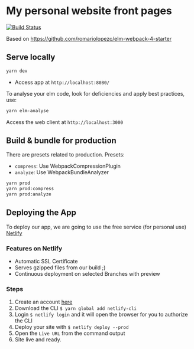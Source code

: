 # My personal website front pages

[![Build Status](https://travis-ci.org/yurykovshov/my-web-front.svg?branch=master)](https://travis-ci.org/yurykovshov/my-web-front)

Based on https://github.com/romariolopezc/elm-webpack-4-starter

## Serve locally

```sh
yarn dev
```

* Access app at `http://localhost:8080/`

To analyse your elm code, look for deficiencies and apply best practices, use:

```sh
yarn elm-analyse
```

Access the web client at `http://localhost:3000`

## Build & bundle for production

There are presets related to production.
Presets:

* `compress`: Use WebpackCompressionPlugin
* `analyze`:  Use WebpackBundleAnalyzer

```sh
yarn prod
yarn prod:compress
yarn prod:analyze
```

## Deploying the App

To deploy our app, we are going to use the free service (for personal use) [Netlify](https://www.netlify.com/)

### Features on Netlify

* Automatic SSL Certificate
* Serves gzipped files from our build ;)
* Continuous deployment on selected Branches with preview

### Steps

1. Create an account [here](https://app.netlify.com/signup)
2. Download the CLI `$ yarn global add netlify-cli`
3. Login `$ netlify login` and it will open the browser for you to authorize the CLI
4. Deploy your site with `$ netlify deploy --prod`
5. Open the `Live URL` from the command output
6. Site live and ready.
